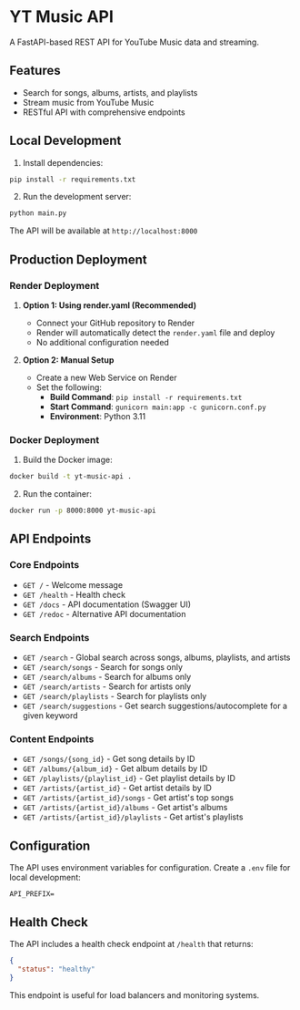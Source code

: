 # YT Music API

A FastAPI-based REST API for YouTube Music data and streaming.

## Features

- Search for songs, albums, artists, and playlists
- Stream music from YouTube Music
- RESTful API with comprehensive endpoints

## Local Development

1. Install dependencies:
```bash
pip install -r requirements.txt
```

2. Run the development server:
```bash
python main.py
```

The API will be available at `http://localhost:8000`

## Production Deployment

### Render Deployment

1. **Option 1: Using render.yaml (Recommended)**
   - Connect your GitHub repository to Render
   - Render will automatically detect the `render.yaml` file and deploy
   - No additional configuration needed

2. **Option 2: Manual Setup**
   - Create a new Web Service on Render
   - Set the following:
     - **Build Command**: `pip install -r requirements.txt`
     - **Start Command**: `gunicorn main:app -c gunicorn.conf.py`
     - **Environment**: Python 3.11

### Docker Deployment

1. Build the Docker image:
```bash
docker build -t yt-music-api .
```

2. Run the container:
```bash
docker run -p 8000:8000 yt-music-api
```

## API Endpoints

### Core Endpoints
- `GET /` - Welcome message
- `GET /health` - Health check
- `GET /docs` - API documentation (Swagger UI)
- `GET /redoc` - Alternative API documentation

### Search Endpoints
- `GET /search` - Global search across songs, albums, playlists, and artists
- `GET /search/songs` - Search for songs only
- `GET /search/albums` - Search for albums only
- `GET /search/artists` - Search for artists only
- `GET /search/playlists` - Search for playlists only
- `GET /search/suggestions` - Get search suggestions/autocomplete for a given keyword

### Content Endpoints
- `GET /songs/{song_id}` - Get song details by ID
- `GET /albums/{album_id}` - Get album details by ID
- `GET /playlists/{playlist_id}` - Get playlist details by ID
- `GET /artists/{artist_id}` - Get artist details by ID
- `GET /artists/{artist_id}/songs` - Get artist's top songs
- `GET /artists/{artist_id}/albums` - Get artist's albums
- `GET /artists/{artist_id}/playlists` - Get artist's playlists

## Configuration

The API uses environment variables for configuration. Create a `.env` file for local development:

```env
API_PREFIX=
```

## Health Check

The API includes a health check endpoint at `/health` that returns:

```json
{
  "status": "healthy"
}
```

This endpoint is useful for load balancers and monitoring systems. 